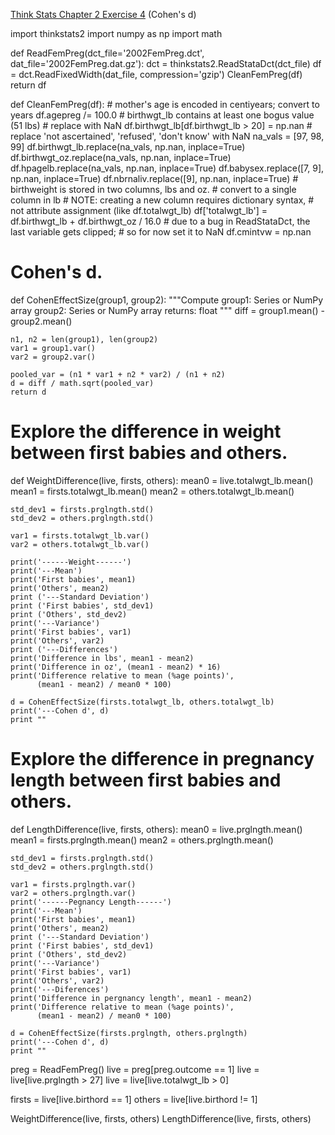 [Think Stats Chapter 2 Exercise 4](http://greenteapress.com/thinkstats2/html/thinkstats2003.html#toc24) (Cohen's d)

import thinkstats2
import numpy as np
import math

def ReadFemPreg(dct_file='2002FemPreg.dct',
                dat_file='2002FemPreg.dat.gz'):
    dct = thinkstats2.ReadStataDct(dct_file)
    df = dct.ReadFixedWidth(dat_file, compression='gzip')
    CleanFemPreg(df)
    return df


def CleanFemPreg(df):
    # mother's age is encoded in centiyears; convert to years
    df.agepreg /= 100.0
    # birthwgt_lb contains at least one bogus value (51 lbs)
    # replace with NaN
    df.birthwgt_lb[df.birthwgt_lb > 20] = np.nan
    # replace 'not ascertained', 'refused', 'don't know' with NaN
    na_vals = [97, 98, 99]
    df.birthwgt_lb.replace(na_vals, np.nan, inplace=True)
    df.birthwgt_oz.replace(na_vals, np.nan, inplace=True)
    df.hpagelb.replace(na_vals, np.nan, inplace=True)
    df.babysex.replace([7, 9], np.nan, inplace=True)
    df.nbrnaliv.replace([9], np.nan, inplace=True)
    # birthweight is stored in two columns, lbs and oz.
    # convert to a single column in lb
    # NOTE: creating a new column requires dictionary syntax,
    # not attribute assignment (like df.totalwgt_lb)
    df['totalwgt_lb'] = df.birthwgt_lb + df.birthwgt_oz / 16.0
    # due to a bug in ReadStataDct, the last variable gets clipped;
    # so for now set it to NaN
    df.cmintvw = np.nan

# Cohen's d.
def CohenEffectSize(group1, group2):
    """Compute
    group1: Series or NumPy array
    group2: Series or NumPy array
    returns: float
    """
    diff = group1.mean() - group2.mean()

    n1, n2 = len(group1), len(group2)
    var1 = group1.var()
    var2 = group2.var()

    pooled_var = (n1 * var1 + n2 * var2) / (n1 + n2)
    d = diff / math.sqrt(pooled_var)
    return d

# Explore the difference in weight between first babies and others.
def WeightDifference(live, firsts, others):
    mean0 = live.totalwgt_lb.mean()
    mean1 = firsts.totalwgt_lb.mean()
    mean2 = others.totalwgt_lb.mean()

    std_dev1 = firsts.prglngth.std()
    std_dev2 = others.prglngth.std()

    var1 = firsts.totalwgt_lb.var()
    var2 = others.totalwgt_lb.var()

    print('------Weight------')
    print('---Mean')
    print('First babies', mean1)
    print('Others', mean2)
    print ('---Standard Deviation')
    print ('First babies', std_dev1)
    print ('Others', std_dev2)
    print('---Variance')
    print('First babies', var1)
    print('Others', var2)
    print ('---Differences')
    print('Difference in lbs', mean1 - mean2)
    print('Difference in oz', (mean1 - mean2) * 16)
    print('Difference relative to mean (%age points)',
          (mean1 - mean2) / mean0 * 100)

    d = CohenEffectSize(firsts.totalwgt_lb, others.totalwgt_lb)
    print('---Cohen d', d)
    print ""

# Explore the difference in pregnancy length between first babies and others.
def LengthDifference(live, firsts, others):
    mean0 = live.prglngth.mean()
    mean1 = firsts.prglngth.mean()
    mean2 = others.prglngth.mean()

    std_dev1 = firsts.prglngth.std()
    std_dev2 = others.prglngth.std()

    var1 = firsts.prglngth.var()
    var2 = others.prglngth.var()
    print('------Pegnancy Length------')
    print('---Mean')
    print('First babies', mean1)
    print('Others', mean2)
    print ('---Standard Deviation')
    print ('First babies', std_dev1)
    print ('Others', std_dev2)
    print('---Variance')
    print('First babies', var1)
    print('Others', var2)
    print('---Diferences')
    print('Difference in pergnancy length', mean1 - mean2)
    print('Difference relative to mean (%age points)',
          (mean1 - mean2) / mean0 * 100)

    d = CohenEffectSize(firsts.prglngth, others.prglngth)
    print('---Cohen d', d)
    print ""

preg = ReadFemPreg()
live = preg[preg.outcome == 1]
live = live[live.prglngth > 27]
live = live[live.totalwgt_lb > 0]

firsts = live[live.birthord == 1]
others = live[live.birthord != 1]

WeightDifference(live, firsts, others)
LengthDifference(live, firsts, others)
